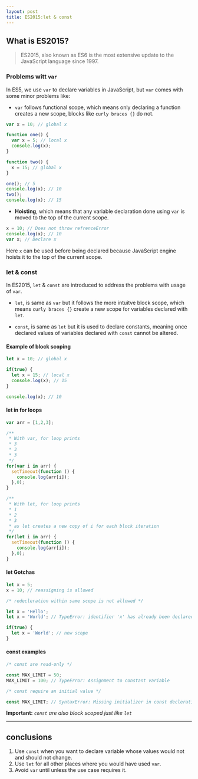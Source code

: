 ```yaml
---
layout: post
title: ES2015:let & const
---
```


## What is ES2015?
> ES2015, also known as ES6 is the most extensive update to the JavaScript language since 1997.

### Problems witt `var`

In ES5, we use `var` to declare variables in JavaScript, but `var` comes with some minor problems like:

* `var` follows functional scope, which means only declaring a function creates a new scope, blocks like `curly braces {}` do not.

```javascript
var x = 10; // global x

function one() {
  var x = 5; // local x
  console.log(x);
}

function two() {
  x = 15; // global x
}

one(); // 5
console.log(x); // 10
two();
console.log(x); // 15
```

* **Hoisting**, which means that any variable declaration done using `var` is moved to the top of the current scope.

```javascript
x = 10; // Does not throw refrenceError
console.log(x); // 10
var x; // Declare x
```

Here `x` can be used before being declared because JavaScript engine hoists it to the top of the current scope.

### let & const

In ES2015, `let` & `const` are introduced to address the problems with usage of `var`.

* `let`, is same as `var` but it follows the more intuitve block scope, which means `curly braces {}` create a new scope for variables declared with `let`.

* `const`, is same as `let` but it is used to declare constants, meaning once declared values of variables declared with `const` cannot be altered.

#### Example of block scoping

```javascript
let x = 10; // global x

if(true) {
  let x = 15; // local x
  console.log(x); // 15
}

console.log(x); // 10
```

#### let in for loops

```javascript
var arr = [1,2,3];

/**
 * With var, for loop prints
 * 3
 * 3
 * 3
 */
for(var i in arr) {
  setTimeout(function () {
    console.log(arr[i]);
  },0);
}

/**
 * With let, for loop prints
 * 1
 * 2
 * 3
 * as let creates a new copy of i for each block iteration
 */
for(let i in arr) {
  setTimeout(function () {
    console.log(arr[i]);
  },0);
}
```

#### let Gotchas

```javascript
let x = 5;
x = 10; // reassigning is allowed
```
```javascript
/* redecleration within same scope is not allowed */

let x = 'Hello';
let x = 'World'; // TypeError: identifier 'x' has already been declared

if(true) {
  let x = 'World'; // new scope
}
```

#### const examples

```javascript
/* const are read-only */

const MAX_LIMIT = 50;
MAX_LIMIT = 100; // TypeError: Assignment to constant variable
```

```javascript
/* const require an initial value */

const MAX_LIMIT; // SyntaxError: Missing initializer in const decleration
```

**Important:** *`const` are also block scoped just like `let`*

----
## conclusions

1. Use `const` when you want to declare variable whose values would not and should not change.
2. Use `let` for all other places where you would have used `var`.
3. Avoid `var` until unless the use case requires it.
